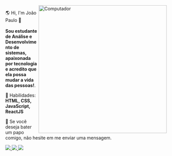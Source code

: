 <img src="https://raw.githubusercontent.com/MicaelliMedeiros/micaellimedeiros/master/image/computer-illustration.png" min-width="400px" max-width="400px" width="400px" align="right" alt="Computador">

<p align="left"> 
🌎 Hi, I'm João Paulo 👋</br></br>
<strong>Sou estudante de Análise e Desenvolvimento de sistemas, apaixonada por tecnologia e acredito que ela possa mudar a vida das pessoas!</strong>.
</p>

<p align="left">
  🦄 Habilidades: <strong>HTML, CSS, JavaScript, ReactJS</strong>
</p>

<p align="left">
  💌 Se você deseja bater um papo comigo, não hesite em me enviar uma mensagem.
</p>

<div>
  <a href="https://www.instagram.com/juaopaulo.jpg/" alt="Instagram">
    <img src="https://img.shields.io/badge/-Instagram-1C1C1C?style=for-the-badge&logo=Instagram&logoColor=00FFFF&link=https://www.instagram.com/juaopaulo.jpg"/>
  </a>
  
  <a href="https://www.linkedin.com/in/jo%C3%A3o-paulo-b69b76144">
    <img src="https://img.shields.io/badge/-LinkedIn-%230077B5?style=for-the-badge&logo=linkedin&logoColor=white"/>
  </a>
  
  <a href="https:https://discord.gg/4fNxUqZgnw" alt="Discord">
    <img src="https://img.shields.io/badge/-Discord-1C1C1C?style=for-the-badge&logo=Discord&logoColor=00FFFF&link=https:https://discord.gg/4fNxUqZgnw"/>
  </a>
</div>
